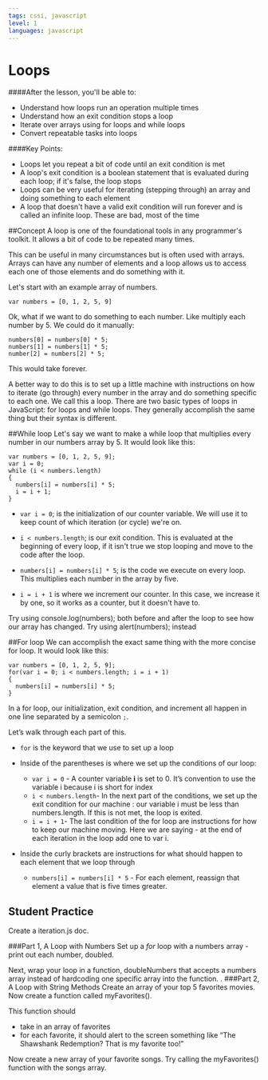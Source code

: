 ```yaml
---
tags: cssi, javascript
level: 1
languages: javascript
---
```

# Loops
####After the lesson, you'll be able to:
+ Understand how loops run an operation multiple times
+ Understand how an exit condition stops a loop
+ Iterate over arrays using for loops and while loops
+ Convert repeatable tasks into loops

####Key Points:
+ Loops let you repeat a bit of code until an exit condition is met
+ A loop's exit condition is a boolean statement that is evaluated during each loop; if it's false, the loop stops
+ Loops can be very useful for iterating (stepping through) an array and doing something to each element
+ A loop that doesn't have a valid exit condition will run forever and is called an infinite loop. These are bad, most of the time

##Concept
A loop is one of the foundational tools in any programmer's toolkit. It allows a bit of code to be repeated many times. 

This can be useful in many circumstances but is often used with arrays. Arrays can have any number of elements and a loop allows us to access each one of those elements and do something with it.

Let's start with an example array of numbers. 
```
var numbers = [0, 1, 2, 5, 9]
```
Ok, what if we want to do something to each number. Like multiply each number by 5. We could do it manually:
```
numbers[0] = numbers[0] * 5;
numbers[1] = numbers[1] * 5;
number[2] = numbers[2] * 5;
```
This would take forever.

A better way to do this is to set up a little machine with instructions on how to iterate (go through) every number in the array and do something specific to each one. We call this a loop.
There are two basic types of loops in JavaScript: for loops and while loops. They generally accomplish the same thing but their syntax is different.

##While loop
Let's say we want to make a while loop that multiplies every number in our numbers array by 5. It would look like this:
```
var numbers = [0, 1, 2, 5, 9];
var i = 0;
while (i < numbers.length)
{
  numbers[i] = numbers[i] * 5;
  i = i + 1;
}
```

* `var i = 0`; is the initialization of our counter variable. We will use it to keep count of which iteration (or cycle) we're on.

* `i < numbers.length`; is our exit condition. This is evaluated at the beginning of every loop, if it isn't true we stop looping and move to the code after the loop.

* `numbers[i] = numbers[i] * 5`; is the code we execute on every loop. This multiplies each number in the array by five.

* `i = i + 1` is where we increment our counter. In this case, we increase it by one, so it works as a counter, but it doesn't have to.

Try using console.log(numbers); both before and after the loop to see how our array has changed. Try using alert(numbers); instead

##For loop
We can accomplish the exact same thing with the more concise for loop. It would look like this:
```
var numbers = [0, 1, 2, 5, 9];
for(var i = 0; i < numbers.length; i = i + 1)
{
  numbers[i] = numbers[i] * 5;
}
```
In a for loop, our initialization, exit condition, and increment all happen in one line separated by a semicolon `;`.

Let’s walk through each part of this.
+ `for` is the keyword that we use to set up a loop
+ Inside of the parentheses is where we set up the conditions of our loop: 
  +   `var i = 0` - A counter variable **i** is set to 0. It’s convention to use the variable i because i is short for index 
  + `i < numbers.length`- In the next part of the conditions, we set up the exit condition for our machine : our variable i must be less than numbers.length. If this is not met, the loop is exited.
  + `i = i + 1`- The last condition of the for loop are instructions for how to keep our machine moving. Here we are saying - at the end of each iteration in the loop add one to var i.

+ Inside the curly brackets are instructions for what should happen to each element that we loop through
  + `numbers[i] = numbers[i] * 5` - For each element, reassign that element a value that is five times greater. 

## Student Practice
Create a iteration.js doc. 

###Part 1, A Loop with  Numbers
Set up a _for_ loop with a numbers array -  print out each number, doubled.

Next, wrap your loop in a function, doubleNumbers that accepts a numbers array instead of hardcoding one specific array into the function. 
.
###Part 2, A Loop with String Methods
Create an array of your top 5 favorites movies. Now create a function called myFavorites().

This function should
+ take in an array of favorites
+ for each favorite, it should alert to the screen something like “The Shawshank Redemption? That is my favorite too!”

Now create a new array of your favorite songs. Try calling the myFavorites() function with the songs array.
